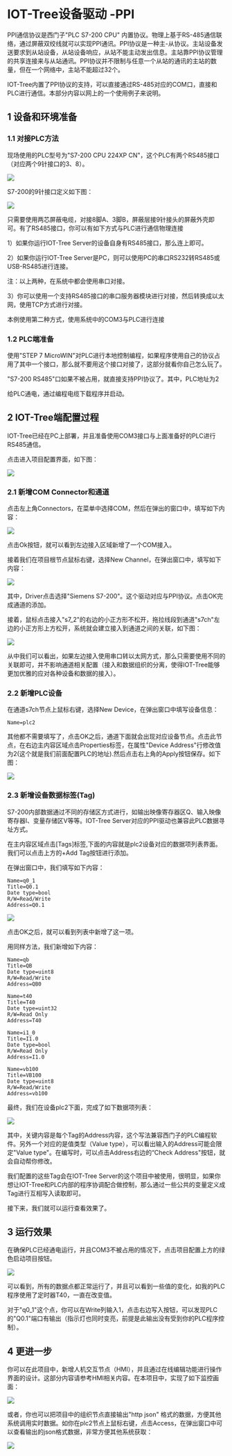 IOT-Tree设备驱动 -PPI
==


PPI通信协议是西门子"PLC S7-200 CPU"
内置协议。物理上基于RS-485通信联络，通过屏蔽双绞线就可以实现PPI通讯。PPI协议是一种主-从协议。主站设备发送要求到从站设备，从站设备响应，从站不能主动发出信息。主站靠PPI协议管理的共享连接来与从站通讯。PPI协议并不限制与任意一个从站的通讯的主站的数量，但在一个网络中，主站不能超过32个。

IOT-Tree内置了PPI协议的支持，可以直接通过RS-485对应的COM口，直接和PLC进行通信。本部分内容以网上的一个使用例子来说明。

## 1 设备和环境准备

### 1.1 对接PLC方法

现场使用的PLC型号为"S7-200 CPU 224XP CN"，这个PLC有两个RS485接口（对应两个9针接口的3、8）。



<img src="../img/dev/d001.png">

S7-200的9针接口定义如下图：



<img src="../img/dev/d002.png">

只需要使用两芯屏蔽电缆，对接8脚A、3脚B，屏蔽层接9针接头的屏蔽外壳即可。有了RS485接口，你可以有如下方式与PLC进行通信物理连接

1）如果你运行IOT-Tree Server的设备自身有RS485接口，那么连上即可。

2）如果你运行IOT-Tree Server是PC，则可以使用PC的串口RS232转RS485或USB-RS485进行连接。

注：以上两种，在系统中都会使用串口对接。

3）你可以使用一个支持RS485接口的串口服务器模块进行对接，然后转换成以太网，使用TCP方式进行对接。

本例使用第二种方式，使用系统中的COM3与PLC进行连接

### 1.2 PLC端准备

使用"STEP 7 MicroWIN"对PLC进行本地控制编程，如果程序使用自己的协议占用了其中一个接口，那么就不要用这个接口对接了，这部分就看你自己怎么玩了。

"S7-200 RS485"口如果不被占用，就直接支持PPI协议了。其中，PLC地址为2

给PLC通电，通过编程电缆下载程序并启动。

## 2 IOT-Tree端配置过程

IOT-Tree已经在PC上部署，并且准备使用COM3接口与上面准备好的PLC进行RS485通信。

点击进入项目配置界面，如下图：



<img src="../img/dev/d003.png">

### 2.1 新增COM Connector和通道

点击左上角Connectors，在菜单中选择COM，然后在弹出的窗口中，填写如下内容：



<img src="../img/dev/d004.png">

点击Ok按钮，就可以看到左边接入区域新增了一个COM接入。

接着我们在项目根节点鼠标右键，选择New Channel，在弹出窗口中，填写如下内容：



<img src="../img/dev/d005.png">


其中，Driver点击选择"Siemens S7-200"。这个驱动对应与PPI协议。点击OK完成通道的添加。

接着，鼠标点击接入"s7_2"的右边的小正方形不松开，拖拉线段到通道"s7ch"左边的小正方形上方松开，系统就会建立接入到通道之间的关联，如下图：


<img src="../img/dev/d006.png">


从中我们可以看出，如果左边接入使用串口转以太网方式，那么只需要使用不同的关联即可，并不影响通道相关配置（接入和数据组织的分离，使得IOT-Tree能够更加优雅的应对各种设备和数据的接入）。

### 2.2 新增PLC设备

在通道s7ch节点上鼠标右键，选择New Device，在弹出窗口中填写设备信息：

```
Name=plc2
```

其他都不需要填写了，点击OK之后，通道下面就会出现对应设备节点。点击此节点，在右边主内容区域点击Properties标签，在属性"Device
Address"行修改值为2(这个就是我们前面配置PLC的地址).然后点击右上角的Apply按钮保存。如下图：



<img src="../img/dev/d007.png">

### 2.3 新增设备数据标签(Tag)

S7-200内部数据通过不同的存储区方式进行，如输出映像寄存器区Q、输入映像寄存器I、变量存储区V等等。IOT-Tree
Server对应的PPI驱动也兼容此PLC数据寻址方式。

在主内容区域点击[Tags]标签,下面的内容就是plc2设备对应的数据项列表界面。我们可以点击上方的+Add Tag按钮进行添加。

在弹出窗口中，我们填写如下内容：

```
Name=q0_1
Title=Q0.1
Date type=bool
R/W=Read/Write
Address=Q0.1
```

<img src="../img/dev/d008.png">

点击OK之后，就可以看到列表中新增了这一项。

用同样方法，我们新增如下内容：

```
Name=qb
Title=QB
Date type=uint8
R/W=Read/Write
Address=QB0

Name=t40
Title=T40
Date type=uint32
R/W=Read Only
Address=T40

Name=i1_0
Title=I1.0
Date type=bool
R/W=Read Only
Address=I1.0

Name=vb100
Title=VB100
Date type=uint8
R/W=Read/Write
Address=vb100
```

最终，我们在设备plc2下面，完成了如下数据项列表：



<img src="../img/dev/d009.png">

其中，关键内容是每个Tag的Address内容，这个写法兼容西门子的PLC编程软件。另外一个对应的是值类型（Value
type），可以看出输入的Address可能会限定"Value type"。在编写时，可以点击Address右边的“Check Address"按钮，就会自动帮你修改。

我们配置的这些Tag会在IOT-Tree Server的这个项目中被使用，很明显，如果你想让IOT-Tree和PLC内部的程序协调配合做控制，那么通过一些公共的变量定义成Tag进行互相写入读取即可。

接下来，我们就可以运行查看效果了。

## 3 运行效果

在确保PLC已经通电运行，并且COM3不被占用的情况下，点击项目配置上方的绿色启动项目按钮。


<img src="../img/dev/d010.png">


可以看到，所有的数据点都正常运行了，并且可以看到一些值的变化，如我的PLC程序使用了定时器T40，一直在改变值。

对于"q0_1"这个点，你可以在Write列输入1，点击右边写入按钮，可以发现PLC的"Q0.1"端口有输出（指示灯也同时变亮，前提是此输出没有受到你的PLC程序控制）。

## 4 更进一步

你可以在此项目中，新增人机交互节点（HMI），并且通过在线编辑功能进行操作界面的设计。这部分内容请参考HMI相关内容。在本项目中，实现了如下监控画面：



<img src="../img/dev/d011.png">


或者，你也可以把项目中的组织节点直接输出"http json"
格式的数据，方便其他系统调用实时数据。如你在plc2节点上鼠标右键，点击Access，在弹出窗口中可以查看输出的json格式数据，非常方便其他系统获取：



<img src="../img/dev/d012.png">
